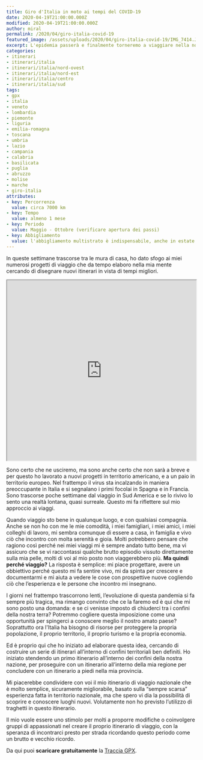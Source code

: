 ```yaml
---
title: Giro d'Italia in moto ai tempi del COVID-19
date: 2020-04-19T21:00:00.000Z
modified: 2020-04-19T21:00:00.000Z
author: miral
permalink: /2020/04/giro-italia-covid-19
featured_image: /assets/uploads/2020/04/giro-italia-covid-19/IMG_7414.JPG
excerpt: L'epidemia passerà e finalmente torneremo a viaggiare nella nostra amata Italia
categories:
- itinerari
- itinerari/italia
- itinerari/italia/nord-ovest
- itinerari/italia/nord-est
- itinerari/italia/centro
- itinerari/italia/sud
tags:
- gpx
- italia
- veneto
- lombardia
- piemonte
- liguria
- emilia-romagna
- toscana
- umbria
- lazio
- campania
- calabria
- basilicata
- puglia
- abruzzo
- molise
- marche
- giro-italia
attributes:
- key: Percorrenza
  value: circa 7000 km
- key: Tempo
  value: almeno 1 mese
- key: Periodo
  value: Maggio - Ottobre (verificare apertura dei passi)
- key: Abbigliamento
  value: l'abbigliamento multistrato è indispensabile, anche in estate si incontrano tutti i climi
---
```


In queste settimane trascorse tra le mura di casa, ho dato sfogo ai miei numerosi progetti di viaggio che da tempo elaboro nella mia mente cercando di disegnare nuovi itinerari in vista di tempi migliori.

<iframe src="https://www.google.com/maps/d/u/2/embed?mid=1bZK0DjtEiVslDWQzUrklUV_OdTA7wspC" width="100%" height="480"></iframe>

Sono certo che ne usciremo, ma sono anche certo che non sarà a breve e per questo ho lavorato a nuovi progetti in territorio americano, e a un paio in territorio europeo. Nel frattempo il virus sta incalzando in maniera preoccupante in Italia e si segnalano i primi focolai in Spagna e in Francia. Sono trascorse poche settimane dal viaggio in Sud America e se lo rivivo lo sento una realtà lontana, quasi surreale. Questo mi fa riflettere sul mio approccio ai viaggi.

Quando viaggio sto bene in qualunque luogo, e con qualsiasi compagnia. Anche se non ho con me le mie comodità, i miei famigliari, i miei amici, i miei colleghi di lavoro, mi sembra comunque di essere a casa, in famiglia e vivo ciò che incontro con molta serenità e gioia. Molti potrebbero pensare che ragiono così perché nei miei viaggi mi è sempre andato tutto bene, ma vi assicuro che se vi raccontassi qualche brutto episodio vissuto direttamente sulla mia pelle, molti di voi al mio posto non viaggerebbero più. **Ma quindi perché viaggio?** La risposta è semplice: mi piace progettare, avere un obbiettivo perché questo mi fa sentire vivo, mi da spinta per crescere e documentarmi e mi aiuta a vedere le cose con prospettive nuove cogliendo ciò che l’esperienza e le persone che incontro mi insegnano.

I giorni nel frattempo trascorrono lenti, l’evoluzione di questa pandemia si fa sempre più tragica, ma rimango convinto che ce la faremo ed è qui che mi sono posto una domanda: e se ci venisse imposto di chiuderci tra i confini della nostra terra? Potremmo cogliere questa imposizione come una opportunità per spingerci a conoscere meglio il nostro amato paese? Soprattutto ora l'Italia ha bisogno di risorse per proteggere la propria popolazione, il proprio territorio, il proprio turismo e la propria economia.

Ed è proprio qui che ho iniziato ad elaborare questa idea, cercando di costruire un serie di itinerari all’interno di confini territoriali ben definiti. Ho iniziato stendendo un primo itinerario all’interno dei confini della nostra nazione, per proseguire con un itinerario all’interno della mia regione per concludere con un itinerario a piedi nella mia provincia.

Mi piacerebbe condividere con voi il mio itinerario di viaggio nazionale che è molto semplice, sicuramente migliorabile, basato sulla “sempre scarsa” esperienza fatta in territorio nazionale, ma che spero vi dia la possibilità di scoprire e conoscere luoghi nuovi. Volutamente non ho previsto l’utilizzo di traghetti in questo itinerario.

Il mio vuole essere uno stimolo per molti a proporre modifiche o coinvolgere gruppi di appassionati nel creare il proprio itinerario di viaggio, con la speranza di incontrarci presto per strada ricordando questo periodo come un brutto e vecchio ricordo.

Da qui puoi **scaricare gratuitamente** la [Traccia GPX](/assets/uploads/2020/04/giro-italia-covid-19/risorse/giro-italia-covid19.gpx).

